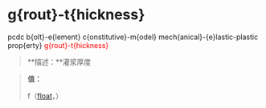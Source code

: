 # g{rout}-t{hickness}
pcdc b{olt}-e{lement} c{onstitutive}-m{odel} mech{anical}-{e}lastic-plastic prop{erty} <span style='color: red;'>g{rout}-t{hickness}</span>
> **描述：**灌浆厚度

> 
> **值：**
> 
> f（[float](数据类型/float/)，）

